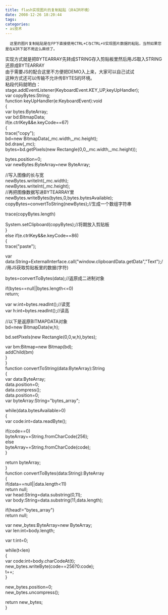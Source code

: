 ```yaml
---
title: flash实现图片的复制粘贴（非AIR环境）
date: 2008-12-26 18:20:44
tags:
categories:
- as技术
---
```

      这里的图片复制粘贴是在FP下直接使用CTRL+C与CTRL+V实现图片数据的粘贴，当然如果您是在AIR下就不用这么麻烦了。   
 实现方式就是把BYTEARRAY先转成STRING存入剪贴板里然后用JS取入STRING还原成BYTEARRAY   
 由于需要JS的配合这里不方便把DEMO入上来，大家可以自己试试   
 这种方式还可以传输不允许传BYTES的环境。   
 粘段代码就明白：   
 stage.addEventListener(KeyboardEvent.KEY\_UP,keyUpHandler);   
 var copyBytes:String;   
 function keyUpHandler(e:KeyboardEvent):void   
 {   
 var bytes:ByteArray;   
 var bd:BitmapData;   
 if(e.ctrlKey&&e.keyCode==67)   
 {   
 trace("copy");   
 bd=new BitmapData(\_mc.width,\_mc.height);   
 bd.draw(\_mc);   
 bytes=bd.getPixels(new Rectangle(0,0,\_mc.width,\_mc.height));   
   
 bytes.position=0;   
 var newBytes:ByteArray=new ByteArray;   
   
   
 //写入图像的长与宽   
 newBytes.writeInt(\_mc.width);   
 newBytes.writeInt(\_mc.height);   
 //再把图像数据写进BYTEARRAY里   
 newBytes.writeBytes(bytes,0,bytes.bytesAvailable);   
 copyBytes=convertToString(newBytes);//生成一个数组字符串   
   
 trace(copyBytes.length)   
   
 System.setClipboard(copyBytes);//将期放入剪贴板   
 }   
 else if(e.ctrlKey&&e.keyCode==86)   
 {   
 trace("paste");   
   
 var data:String=ExternalInterface.call("window.clipboardData.getData","Text");//用JS获取剪贴板里的数据(字符)   
   
 bytes=convertToBytes(data);//返原成二进制对象   
   
 if(bytes==null||bytes.length<=0)   
 return;   
   
 var w:int=bytes.readInt();//读宽   
 var h:int=bytes.readInt();//读高   
   
 //以下是返原BITMAPDATA对象   
 bd=new BitmapData(w,h);   
   
 bd.setPixels(new Rectangle(0,0,w,h),bytes);   
   
 var bm:Bitmap=new Bitmap(bd);   
 addChild(bm)   
 }   
 }   
 function convertToString(data:ByteArray):String   
 {   
 var data:ByteArray;   
 data.position=0;   
 data.compress();   
 data.position=0;   
 var byteArray:String="bytes\_array";   
   
 while(data.bytesAvailable>0)   
 {   
 var code:int=data.readByte();   
   
 if(code==0)   
 byteArray+=String.fromCharCode(256);   
 else   
 byteArray+=String.fromCharCode(code);   
 }   
   
 return byteArray;   
 }   
 function convertToBytes(data:String):ByteArray   
 {   
 if(data==null||data.length<11)   
 return null;   
 var head:String=data.substring(0,11);   
 var body:String=data.substring(11,data.length);   
   
 if(head!="bytes\_array")   
 return null;   
   
 var new\_bytes:ByteArray=new ByteArray;   
 var len:int=body.length;   
   
 var t:int=0;   
   
 while(t<len)   
 {   
 var code:int=body.charCodeAt(t);   
 new\_bytes.writeByte(code==256?0:code);   
 t++;   
 }   
   
 new\_bytes.position=0;   
 new\_bytes.uncompress();   
   
 return new\_bytes;   
 }
